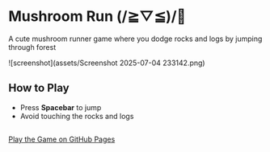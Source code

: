 # Mushroom Run (/≧▽≦)/🍄 

A cute mushroom runner game where you dodge rocks and logs by jumping through forest 

![screenshot](assets/Screenshot 2025-07-04 233142.png) 

##  How to Play
- Press **Spacebar** to jump 
- Avoid touching the rocks and logs
  
##
[Play the Game on GitHub Pages](https://hogooddev.github.io/mushroom-run/)  
